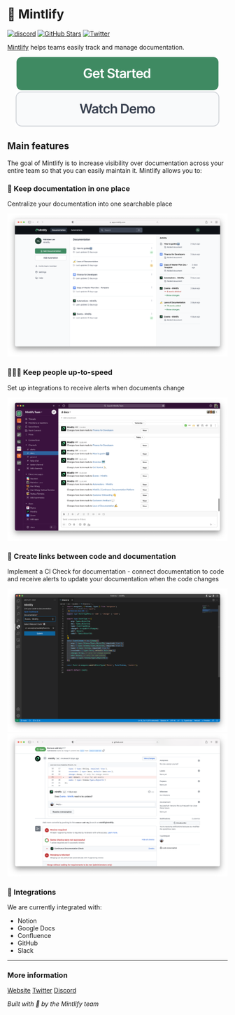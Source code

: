 # 🌿 Mintlify

[![discord](https://img.shields.io/discord/911693009253466123?logo=Discord&logoColor=white)](https://discord.gg/6W7GuYuxra) [![GitHub Stars](https://img.shields.io/github/stars/mintlify/mintlify?style=social)](https://github.com/mintlify/mintlify) [![Twitter](https://img.shields.io/twitter/follow/mintlify?style=social)](https://twitter.com/mintlify)

[Mintlify](https://www.mintlify.com/) helps teams easily track and manage documentation.

<p align="center" class="flex row">
  <a href="https://www.mintlify.com/create"> <img src="./assets/GetStarted.svg" alt="Get Started"> </a>
  <a href="https://www.loom.com/share/892d08e178144cd89b109f9396e4db98"> <img src="./assets/WatchDemo.svg" alt="Watch Demo"> </a>
</p>

## Main features

The goal of Mintlify is to increase visibility over documentation across your entire team so that you can easily maintain it. Mintlify allows you to:

### 🏡 Keep documentation in one place

Centralize your documentation into one searchable place

<img src="./assets/platform.png" width="700px" />

### 🏃🏽‍♀️ Keep people up-to-speed

Set up integrations to receive alerts when documents change

<img src="./assets/Slack.png" width="700px" />

### 🔗 Create links between code and documentation

Implement a CI Check for documentation - connect documentation to code and receive alerts to update your documentation when the code changes

<img src="./assets/VSCode.png" width="700px" />
<img src="./assets/GitHub.png" width="700px" />

### 🔌 Integrations

We are currently integrated with:

- Notion
- Google Docs
- Confluence
- GitHub
- Slack

---

### More information

[Website](https://mintlify.com/)
[Twitter](https://twitter.com/mintlify)
[Discord](https://discord.gg/6W7GuYuxra)

_Built with 💚 by the Mintlify team_
